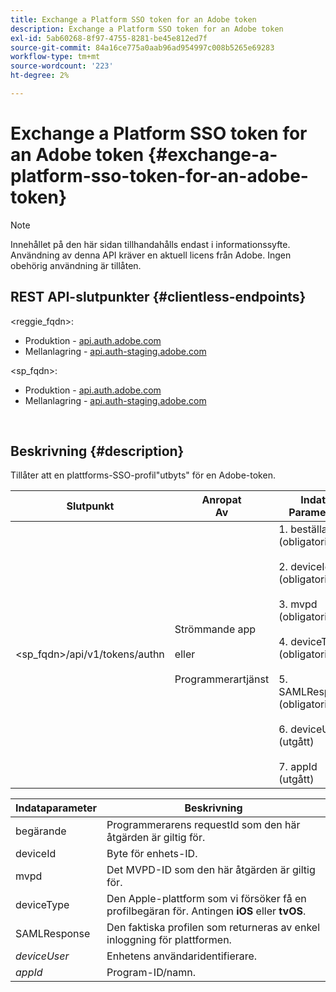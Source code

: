 ```yaml
---
title: Exchange a Platform SSO token for an Adobe token
description: Exchange a Platform SSO token for an Adobe token
exl-id: 5ab60268-8f97-4755-8281-be45e812ed7f
source-git-commit: 84a16ce775a0aab96ad954997c008b5265e69283
workflow-type: tm+mt
source-wordcount: '223'
ht-degree: 2%

---
```


# Exchange a Platform SSO token for an Adobe token {#exchange-a-platform-sso-token-for-an-adobe-token}

>[!NOTE]
>
>Innehållet på den här sidan tillhandahålls endast i informationssyfte. Användning av denna API kräver en aktuell licens från Adobe. Ingen obehörig användning är tillåten.

## REST API-slutpunkter {#clientless-endpoints}

&lt;reggie_fqdn>:

* Produktion - [api.auth.adobe.com](http://api.auth.adobe.com/)
* Mellanlagring - [api.auth-staging.adobe.com](http://api.auth-staging.adobe.com/)

&lt;sp_fqdn>:

* Produktion - [api.auth.adobe.com](http://api.auth.adobe.com/)
* Mellanlagring - [api.auth-staging.adobe.com](http://api.auth-staging.adobe.com/)

</br>

## Beskrivning {#description}

Tillåter att en plattforms-SSO-profil&quot;utbyts&quot; för en Adobe-token.

| Slutpunkt | Anropat  </br>Av | Indata   </br>Parametrar | HTTP  </br>Metod | Svar | HTTP  </br>Svar |
| --- | --- | --- | --- | --- | --- |
| &lt;sp_fqdn>/api/v1/tokens/authn | Strömmande app</br></br>eller</br></br>Programmerartjänst | 1. beställare (obligatoriskt)</br>    </br>2.  deviceId (obligatoriskt)</br>    </br>3.  mvpd (obligatoriskt)</br>    </br>4.  deviceType (obligatoriskt)</br>    </br>5.  SAMLResponse (obligatoriskt)</br>    </br>6.  deviceUser (utgått)</br>    </br>7.  appId (utgått) | POST | Svaret blir 2004 No Content, vilket anger att token har skapats och är klar att användas för redigeringsflödena. | 204 - Inget innehåll   </br>400 - Ogiltig begäran |


| Indataparameter | Beskrivning |
| --- | --- |
| begärande | Programmerarens requestId som den här åtgärden är giltig för. |
| deviceId | Byte för enhets-ID. |
| mvpd | Det MVPD-ID som den här åtgärden är giltig för. |
| deviceType | Den Apple-plattform som vi försöker få en profilbegäran för.  Antingen **iOS** eller **tvOS**. |
| SAMLResponse | Den faktiska profilen som returneras av enkel inloggning för plattformen. |
| _deviceUser_ | Enhetens användaridentifierare. |
| _appId_ | Program-ID/namn. |
